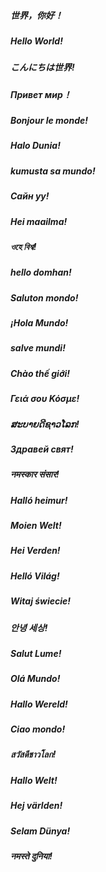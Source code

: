 <h5>世界，你好！</h5>
<h5>Hello World!</h5>
<h5>こんにちは世界!</h5>
<h5>Привет мир！</h5>
<h5>Bonjour le monde!</h5>
<h5>Halo Dunia!</h5>
<h5>kumusta sa mundo!</h5>
<h5>Сайн уу!</h5>
<h5>Hei maailma!</h5>
<h5>ওহে বিশ্ব!</h5>
<h5>hello domhan!</h5>
<h5>Saluton mondo!</h5>
<h5>¡Hola Mundo!</h5>
<h5>salve mundi!</h5>
<h5>Chào thế giới!</h5>
<h5>Γειά σου Κόσμε!</h5>
<h5>ສະ​ບາຍ​ດີ​ຊາວ​ໂລກ!</h5>
<h5>Здравей свят!</h5>
<h5>नमस्कार संसार!</h5>
<h5>Halló heimur!</h5>
<h5>Moien Welt!</h5>
<h5>Hei Verden!</h5>
<h5>Helló Világ!</h5>
<h5>Witaj świecie!</h5>
<h5>안녕 세상!</h5>
<h5>Salut Lume!</h5>
<h5>Olá Mundo!</h5>
<h5>Hallo Wereld!</h5>
<h5>Ciao mondo!</h5>
<h5>สวัสดีชาวโลก!</h5>
<h5>Hallo Welt!</h5>
<h5>Hej världen!</h5>
<h5>Selam Dünya!</h5>
<h5>नमस्ते दुनिया!</h5>
